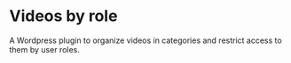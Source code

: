 # Videos by role
A Wordpress plugin to organize videos in categories and restrict access to them by user roles.
